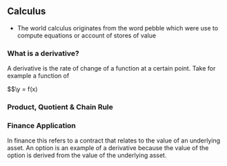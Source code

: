 ## Calculus
- The world calculus originates from the word pebble which were use to compute equations or account of stores of value

### What is a derivative? 
A derivative is the rate of change of a function at a certain point. Take for example a function of

$$\y = f(x)


### Product, Quotient & Chain Rule






### Finance Application
In finance this refers to a contract that relates to the value of an underlying asset. An option is an example of a derivative because the value of the option is derived from the value of the underlying asset.
